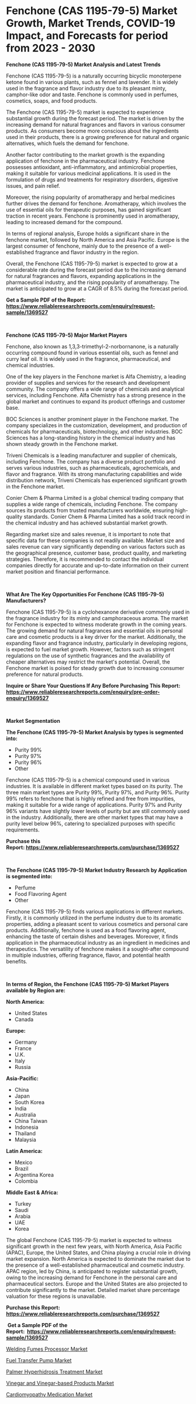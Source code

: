 <p><h1>Fenchone (CAS 1195-79-5) Market Growth, Market Trends, COVID-19 Impact, and Forecasts for period from 2023 - 2030</h1></p><p><strong>Fenchone (CAS 1195-79-5) Market Analysis and Latest Trends</strong></p>
<p><p>Fenchone (CAS 1195-79-5) is a naturally occurring bicyclic monoterpene ketone found in various plants, such as fennel and lavender. It is widely used in the fragrance and flavor industry due to its pleasant minty, camphor-like odor and taste. Fenchone is commonly used in perfumes, cosmetics, soaps, and food products.</p><p>The Fenchone (CAS 1195-79-5) market is expected to experience substantial growth during the forecast period. The market is driven by the increasing demand for natural fragrances and flavors in various consumer products. As consumers become more conscious about the ingredients used in their products, there is a growing preference for natural and organic alternatives, which fuels the demand for fenchone.</p><p>Another factor contributing to the market growth is the expanding application of fenchone in the pharmaceutical industry. Fenchone possesses antioxidant, anti-inflammatory, and antimicrobial properties, making it suitable for various medicinal applications. It is used in the formulation of drugs and treatments for respiratory disorders, digestive issues, and pain relief.</p><p>Moreover, the rising popularity of aromatherapy and herbal medicines further drives the demand for fenchone. Aromatherapy, which involves the use of essential oils for therapeutic purposes, has gained significant traction in recent years. Fenchone is prominently used in aromatherapy, leading to increased demand for the compound.</p><p>In terms of regional analysis, Europe holds a significant share in the fenchone market, followed by North America and Asia Pacific. Europe is the largest consumer of fenchone, mainly due to the presence of a well-established fragrance and flavor industry in the region.</p><p>Overall, the Fenchone (CAS 1195-79-5) market is expected to grow at a considerable rate during the forecast period due to the increasing demand for natural fragrances and flavors, expanding applications in the pharmaceutical industry, and the rising popularity of aromatherapy. The market is anticipated to grow at a CAGR of 8.5% during the forecast period.</p></p>
<p><strong>Get a Sample PDF of the Report:&nbsp; <a href="https://www.reliableresearchreports.com/enquiry/request-sample/1369527">https://www.reliableresearchreports.com/enquiry/request-sample/1369527</a></strong></p>
<p>&nbsp;</p>
<p><strong>Fenchone (CAS 1195-79-5) Major Market Players</strong></p>
<p><p>Fenchone, also known as 1,3,3-trimethyl-2-norbornanone, is a naturally occurring compound found in various essential oils, such as fennel and curry leaf oil. It is widely used in the fragrance, pharmaceutical, and chemical industries.</p><p>One of the key players in the Fenchone market is Alfa Chemistry, a leading provider of supplies and services for the research and development community. The company offers a wide range of chemicals and analytical services, including Fenchone. Alfa Chemistry has a strong presence in the global market and continues to expand its product offerings and customer base.</p><p>BOC Sciences is another prominent player in the Fenchone market. The company specializes in the customization, development, and production of chemicals for pharmaceuticals, biotechnology, and other industries. BOC Sciences has a long-standing history in the chemical industry and has shown steady growth in the Fenchone market.</p><p>Triveni Chemicals is a leading manufacturer and supplier of chemicals, including Fenchone. The company has a diverse product portfolio and serves various industries, such as pharmaceuticals, agrochemicals, and flavor and fragrance. With its strong manufacturing capabilities and wide distribution network, Triveni Chemicals has experienced significant growth in the Fenchone market.</p><p>Conier Chem & Pharma Limited is a global chemical trading company that supplies a wide range of chemicals, including Fenchone. The company sources its products from trusted manufacturers worldwide, ensuring high-quality standards. Conier Chem & Pharma Limited has a solid track record in the chemical industry and has achieved substantial market growth.</p><p>Regarding market size and sales revenue, it is important to note that specific data for these companies is not readily available. Market size and sales revenue can vary significantly depending on various factors such as the geographical presence, customer base, product quality, and marketing strategies. Therefore, it is recommended to contact the individual companies directly for accurate and up-to-date information on their current market position and financial performance.</p></p>
<p>&nbsp;</p>
<p><strong>What Are The Key Opportunities For Fenchone (CAS 1195-79-5) Manufacturers?</strong></p>
<p><p>Fenchone (CAS 1195-79-5) is a cyclohexanone derivative commonly used in the fragrance industry for its minty and camphoraceous aroma. The market for Fenchone is expected to witness moderate growth in the coming years. The growing demand for natural fragrances and essential oils in personal care and cosmetic products is a key driver for the market. Additionally, the expanding flavor and fragrance industry, particularly in developing regions, is expected to fuel market growth. However, factors such as stringent regulations on the use of synthetic fragrances and the availability of cheaper alternatives may restrict the market's potential. Overall, the Fenchone market is poised for steady growth due to increasing consumer preference for natural products.</p></p>
<p><strong>Inquire or Share Your Questions If Any Before Purchasing This Report: <a href="https://www.reliableresearchreports.com/enquiry/pre-order-enquiry/1369527">https://www.reliableresearchreports.com/enquiry/pre-order-enquiry/1369527</a></strong></p>
<p>&nbsp;</p>
<p><strong>Market Segmentation</strong></p>
<p><strong>The Fenchone (CAS 1195-79-5) Market Analysis by types is segmented into:</strong></p>
<p><ul><li>Purity 99%</li><li>Purity 97%</li><li>Purity 96%</li><li>Other</li></ul></p>
<p><p>Fenchone (CAS 1195-79-5) is a chemical compound used in various industries. It is available in different market types based on its purity. The three main market types are Purity 99%, Purity 97%, and Purity 96%. Purity 99% refers to fenchone that is highly refined and free from impurities, making it suitable for a wide range of applications. Purity 97% and Purity 96% variants have slightly lower levels of purity but are still commonly used in the industry. Additionally, there are other market types that may have a purity level below 96%, catering to specialized purposes with specific requirements.</p></p>
<p><strong>Purchase this Report:&nbsp;<a href="https://www.reliableresearchreports.com/purchase/1369527">https://www.reliableresearchreports.com/purchase/1369527</a></strong></p>
<p>&nbsp;</p>
<p><strong>The Fenchone (CAS 1195-79-5) Market Industry Research by Application is segmented into:</strong></p>
<p><ul><li>Perfume</li><li>Food Flavoring Agent</li><li>Other</li></ul></p>
<p><p>Fenchone (CAS 1195-79-5) finds various applications in different markets. Firstly, it is commonly utilized in the perfume industry due to its aromatic properties, adding a pleasant scent to various cosmetics and personal care products. Additionally, fenchone is used as a food flavoring agent, enhancing the taste of certain dishes and beverages. Moreover, it finds application in the pharmaceutical industry as an ingredient in medicines and therapeutics. The versatility of fenchone makes it a sought-after compound in multiple industries, offering fragrance, flavor, and potential health benefits.</p></p>
<p>&nbsp;</p>
<p><strong>In terms of Region, the Fenchone (CAS 1195-79-5) Market Players available by Region are:</strong></p>
<p>
    <p> <strong> North America: </strong>
        <ul>
            <li>United States</li>
            <li>Canada</li>
        </ul>
        </p> 
    <p> <strong> Europe: </strong>
        <ul>
            <li>Germany</li>
            <li>France</li>
            <li>U.K.</li>
            <li>Italy</li>
            <li>Russia</li>
        </ul>
        </p> 
    <p> <strong> Asia-Pacific: </strong>
        <ul>
            <li>China</li>
            <li>Japan</li>
            <li>South Korea</li>
            <li>India</li>
            <li>Australia</li>
            <li>China Taiwan</li>
            <li>Indonesia</li>
            <li>Thailand</li>
            <li>Malaysia</li>
        </ul>
        </p> 
    <p> <strong> Latin America: </strong>
        <ul>
            <li>Mexico</li>
            <li>Brazil</li>
            <li>Argentina Korea</li>
            <li>Colombia</li>
        </ul>
        </p> 
    <p> <strong> Middle East & Africa: </strong>
        <ul>
            <li>Turkey</li>
            <li>Saudi</li>
            <li>Arabia</li>
            <li>UAE</li>
            <li>Korea</li>
        </ul>
    </p>
    </p>
<p><p>The global Fenchone (CAS 1195-79-5) market is expected to witness significant growth in the next few years, with North America, Asia Pacific (APAC), Europe, the United States, and China playing a crucial role in driving market expansion. North America is expected to dominate the market due to the presence of a well-established pharmaceutical and cosmetic industry. APAC region, led by China, is anticipated to register substantial growth, owing to the increasing demand for Fenchone in the personal care and pharmaceutical sectors. Europe and the United States are also projected to contribute significantly to the market. Detailed market share percentage valuation for these regions is unavailable.</p></p>
<p><strong>Purchase this Report: <a href="https://www.reliableresearchreports.com/purchase/1369527">https://www.reliableresearchreports.com/purchase/1369527</a></strong></p>
<p>&nbsp;<strong>Get a Sample PDF of the Report:&nbsp;&nbsp;<a href="https://www.reliableresearchreports.com/enquiry/request-sample/1369527">https://www.reliableresearchreports.com/enquiry/request-sample/1369527</a></strong></p>
<p><strong></strong></p>
<p><p><a href="https://github.com/lbird53714/Market-Research-Report-List-1/blob/main/welding-fumes-processor-market.md">Welding Fumes Processor Market</a></p><p><a href="https://www.linkedin.com/pulse/fuel-transfer-pump-market-research-report-provides-thorough-uajge/">Fuel Transfer Pump Market</a></p><p><a href="https://medium.com/@myrticecole/palmer-hyperhidrosis-treatment-market-size-cagr-trends-2024-2030-704c6c78223b">Palmer Hyperhidrosis Treatment Market</a></p><p><a href="https://github.com/pizolina/Market-Research-Report-List-1/blob/main/vinegar-and-vinegar-based-products-market.md">Vinegar and Vinegar-based Products Market</a></p><p><a href="https://medium.com/@dexterhayes2023/cardiomyopathy-medication-market-size-cagr-trends-2024-2030-760e924affc1">Cardiomyopathy Medication Market</a></p></p>